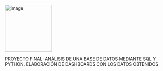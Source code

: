 <img width="150" height="150" alt="image" src="https://github.com/user-attachments/assets/c22815c9-8b0e-4dd5-ab7a-7a44c8f93504" />

PROYECTO FINAL: ANÁLISIS DE UNA BASE DE DATOS MEDIANTE SQL Y PYTHON. ELABORACIÓN DE DASHBOARDS CON LOS DATOS OBTENIDOS
